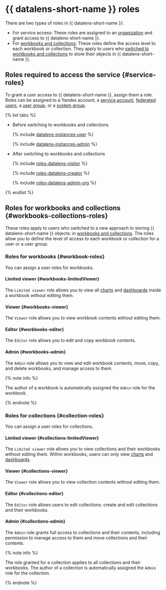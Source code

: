 # {{ datalens-short-name }} roles

There are two types of roles in {{ datalens-short-name }}:

* For service access: These roles are assigned to an [organization](../concepts/organizations.md) and grant access to {{ datalens-short-name }}.
* For [workbooks and collections](../workbooks-collections/index.md): These roles define the access level to each workbook or collection. They apply to users who [switched to workbooks and collections](../workbooks-collections/index.md#enable-workbooks) to store their objects in {{ datalens-short-name }}.

## Roles required to access the service {#service-roles}

To grant a user access to {{ datalens-short-name }}, assign them a role. Roles can be assigned to a Yandex account, a [service account](../../iam/concepts/users/service-accounts.md), [federated users](../../iam/concepts/federations.md), a [user group](../../organization/operations/manage-groups.md), or a [system group](../../iam/concepts/access-control/system-group.md).


{% list tabs %}

- Before switching to workbooks and collections

   {% include [datalens-instances-user](../../_includes/roles-datalens-user.md) %}

   {% include [datalens-instances-admin](../../_includes/roles-datalens-admin.md) %}

- After switching to workbooks and collections

   {% include [roles-datalens-visitor](../../_includes/roles-datalens-visitor.md) %}

   {% include [roles-datalens-creator](../../_includes/roles-datalens-creator.md) %}

   {% include [roles-datalens-admin-org](../../_includes/roles-datalens-admin-org.md) %}

{% endlist %}



## Roles for workbooks and collections {#workbooks-collections-roles}

These roles apply to users who switched to a new approach to storing {{ datalens-short-name }} objects: in [workbooks and collections](../workbooks-collections/index.md). The roles allow you to define the level of access to each workbook or collection for a user or a user group.

### Roles for workbooks {#workbook-roles}

You can assign a user roles for workbooks.

#### Limited viewer {#workbooks-limitedViewer}

The `Limited viewer` role allows you to view all [charts](../concepts/chart/index.md) and [dashboards](../concepts/dashboard.md) inside a workbook without editing them.

#### Viewer {#workbooks-viewer}

The `Viewer` role allows you to view workbook contents without editing them.

#### Editor {#workbooks-editor}

The `Editor` role allows you to edit and copy workbook contents.

#### Admin {#workbooks-admin}

The `Admin` role allows you to view and edit workbook contents, move, copy, and delete workbooks, and manage access to them.

{% note info %}

The author of a workbook is automatically assigned the `Admin` role for the workbook.

{% endnote %}

### Roles for collections {#collection-roles}

You can assign a user roles for collections.

#### Limited viewer {#collections-limitedViewer}

The `Limited viewer` role allows you to view collections and their workbooks without editing them. Within workbooks, users can only view [charts](../concepts/chart/index.md) and [dashboards](../concepts/dashboard.md).

#### Viewer {#collections-viewer}

The `Viewer` role allows you to view collection contents without editing them.

#### Editor {#collections-editor}

The `Editor` role allows users to edit collections: create and edit collections and their workbooks.

#### Admin {#collections-admin}

The `Admin` role grants full access to collections and their contents, including permission to manage access to them and move collections and their contents.

{% note info %}

The role granted for a collection applies to all collections and their workbooks. The author of a collection is automatically assigned the `Admin` role for the collection.

{% endnote %}
